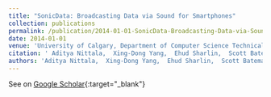 ```yaml
---
title: "SonicData: Broadcasting Data via Sound for Smartphones"
collection: publications
permalink: /publication/2014-01-01-SonicData-Broadcasting-Data-via-Sound-for-Smartphones
date: 2014-01-01
venue: 'University of Calgary, Department of Computer Science Technical Report'
citation: ' Aditya Nittala,  Xing-Dong Yang,  Ehud Sharlin,  Scott Bateman,  Saul Greenberg, &quot;SonicData: Broadcasting Data via Sound for Smartphones.&quot; University of Calgary, Department of Computer Science Technical Report, 2014.'
authors: 'Aditya Nittala,  Xing-Dong Yang,  Ehud Sharlin,  Scott Bateman,  Saul Greenberg'
---
```

See on [Google Scholar](https://scholar.google.com/scholar?q=SonicData:+Broadcasting+Data+via+Sound+for+Smartphones){:target="_blank"}